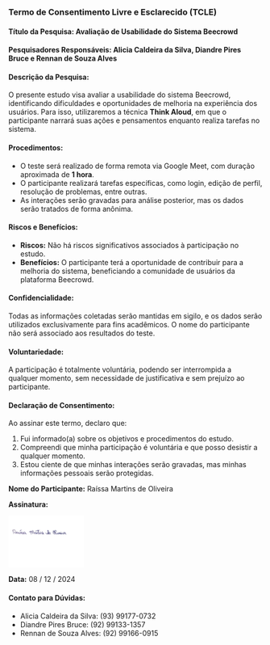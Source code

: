 ### **Termo de Consentimento Livre e Esclarecido (TCLE)**

#### **Título da Pesquisa:** Avaliação de Usabilidade do Sistema Beecrowd

#### **Pesquisadores Responsáveis:** Alicia Caldeira da Silva, Diandre Pires Bruce e Rennan de Souza Alves

#### **Descrição da Pesquisa:**

O presente estudo visa avaliar a usabilidade do sistema Beecrowd, identificando dificuldades e oportunidades de melhoria na experiência dos usuários. Para isso, utilizaremos a técnica **Think Aloud**, em que o participante narrará suas ações e pensamentos enquanto realiza tarefas no sistema.

#### **Procedimentos:**

* O teste será realizado de forma remota via Google Meet, com duração aproximada de **1 hora**.  
* O participante realizará tarefas específicas, como login, edição de perfil, resolução de problemas, entre outras.  
* As interações serão gravadas para análise posterior, mas os dados serão tratados de forma anônima.

#### **Riscos e Benefícios:**

* **Riscos:** Não há riscos significativos associados à participação no estudo.  
* **Benefícios:** O participante terá a oportunidade de contribuir para a melhoria do sistema, beneficiando a comunidade de usuários da plataforma Beecrowd.

#### **Confidencialidade:**

Todas as informações coletadas serão mantidas em sigilo, e os dados serão utilizados exclusivamente para fins acadêmicos. O nome do participante não será associado aos resultados do teste.

#### **Voluntariedade:**

A participação é totalmente voluntária, podendo ser interrompida a qualquer momento, sem necessidade de justificativa e sem prejuízo ao participante.

#### **Declaração de Consentimento:**

Ao assinar este termo, declaro que:

1. Fui informado(a) sobre os objetivos e procedimentos do estudo.  
2. Compreendi que minha participação é voluntária e que posso desistir a qualquer momento.  
3. Estou ciente de que minhas interações serão gravadas, mas minhas informações pessoais serão protegidas.

**Nome do Participante:** Raíssa Martins de Oliveira

**Assinatura:** 

<img src="./../images/assinatura-raissa.png" alt="Assinatura Raissa" width="150" style="vertical-align: middle;">

**Data:** 08 / 12 / 2024

#### **Contato para Dúvidas:**

* Alicia Caldeira da Silva: (93) 99177-0732  
* Diandre Pires Bruce: (92) 99133-1357  
* Rennan de Souza Alves: (92) 99166-0915

